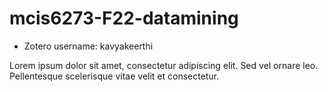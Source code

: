 # mcis6273-F22-datamining
- Zotero username: kavyakeerthi

Lorem ipsum dolor sit amet, consectetur adipiscing elit. Sed vel ornare leo. Pellentesque scelerisque vitae velit et consectetur. 

